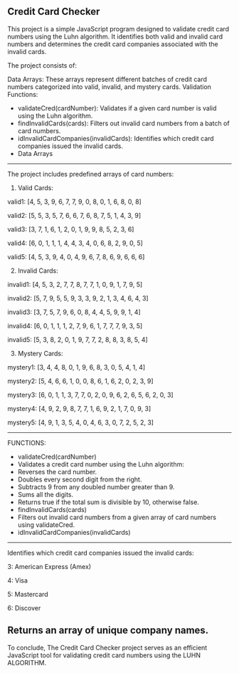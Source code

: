 Credit Card Checker
------------------------------------------------------------------------------------------------------------------------------------------------------------------------------------------------------
This project is a simple JavaScript program designed to validate credit card numbers using the Luhn algorithm. It identifies both valid and invalid card numbers and determines the credit card companies associated with the invalid cards.

The project consists of:

Data Arrays: These arrays represent different batches of credit card numbers categorized into valid, invalid, and mystery cards.
Validation Functions:
- validateCred(cardNumber): Validates if a given card number is valid using the Luhn algorithm.
- findInvalidCards(cards): Filters out invalid card numbers from a batch of card numbers.
- idInvalidCardCompanies(invalidCards): Identifies which credit card companies issued the invalid cards.
- Data Arrays
------------------------------------------------------------------------------------------------------------------------------------------------------------------------------------------------------
The project includes predefined arrays of card numbers:

1. Valid Cards:

valid1: [4, 5, 3, 9, 6, 7, 7, 9, 0, 8, 0, 1, 6, 8, 0, 8]

valid2: [5, 5, 3, 5, 7, 6, 6, 7, 6, 8, 7, 5, 1, 4, 3, 9]

valid3: [3, 7, 1, 6, 1, 2, 0, 1, 9, 9, 8, 5, 2, 3, 6]

valid4: [6, 0, 1, 1, 1, 4, 4, 3, 4, 0, 6, 8, 2, 9, 0, 5]

valid5: [4, 5, 3, 9, 4, 0, 4, 9, 6, 7, 8, 6, 9, 6, 6, 6]


2. Invalid Cards:


invalid1: [4, 5, 3, 2, 7, 7, 8, 7, 7, 1, 0, 9, 1, 7, 9, 5]

invalid2: [5, 7, 9, 5, 5, 9, 3, 3, 9, 2, 1, 3, 4, 6, 4, 3]

invalid3: [3, 7, 5, 7, 9, 6, 0, 8, 4, 4, 5, 9, 9, 1, 4]

invalid4: [6, 0, 1, 1, 1, 2, 7, 9, 6, 1, 7, 7, 7, 9, 3, 5]

invalid5: [5, 3, 8, 2, 0, 1, 9, 7, 7, 2, 8, 8, 3, 8, 5, 4]


3. Mystery Cards:


mystery1: [3, 4, 4, 8, 0, 1, 9, 6, 8, 3, 0, 5, 4, 1, 4]

mystery2: [5, 4, 6, 6, 1, 0, 0, 8, 6, 1, 6, 2, 0, 2, 3, 9]

mystery3: [6, 0, 1, 1, 3, 7, 7, 0, 2, 0, 9, 6, 2, 6, 5, 6, 2, 0, 3]

mystery4: [4, 9, 2, 9, 8, 7, 7, 1, 6, 9, 2, 1, 7, 0, 9, 3]

mystery5: [4, 9, 1, 3, 5, 4, 0, 4, 6, 3, 0, 7, 2, 5, 2, 3]

-----------------------------------------------------------------------------------------------------------------------------------------------------------------------------------------------------
FUNCTIONS:

- validateCred(cardNumber)
- Validates a credit card number using the Luhn algorithm:
- Reverses the card number.
- Doubles every second digit from the right.
- Subtracts 9 from any doubled number greater than 9.
- Sums all the digits.
- Returns true if the total sum is divisible by 10, otherwise false.
- findInvalidCards(cards)
- Filters out invalid card numbers from a given array of card numbers using validateCred.
- idInvalidCardCompanies(invalidCards)
-----------------------------------------------------------------------------------------------------------------------------------------------------------------------------------------------------
Identifies which credit card companies issued the invalid cards:

3: American Express (Amex)

4: Visa

5: Mastercard

6: Discover

Returns an array of unique company names.
-----------------------------------------------------------------------------------------------------------------------------------------------------------------------------------------------------
To conclude, The Credit Card Checker project serves as an efficient JavaScript tool for validating credit card numbers using the LUHN ALGORITHM.
